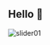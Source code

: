 ## Hello 🧃

![slider01](https://github.com/Live-Hack/.github/assets/38856824/ec32b8a4-5793-405d-858a-b5b72a4cf023)
